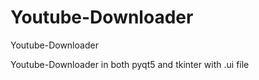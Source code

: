 # Youtube-Downloader
Youtube-Downloader

Youtube-Downloader in both pyqt5 and tkinter with .ui file
